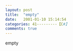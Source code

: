 ```yaml
---
layout: post
title:  "empty"
date:   2001-01-10 15:14:54
categories: 41---------【C#】
comments: true
---
```

empty
